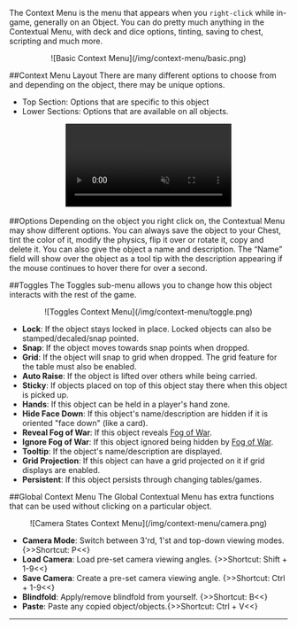 The Context Menu is the menu that appears when you `right-click` while in-game, generally on an Object. You can do pretty much anything in the Contextual Menu, with deck and dice options, tinting, saving to chest, scripting and much more.

<center>![Basic Context Menu](/img/context-menu/basic.png)</center>

##Context Menu Layout
There are many different options to choose from and depending on the object, there may be unique options.

* Top Section: Options that are specific to this object
* Lower Sections: Options that are available on all objects.

<center>
    <video controls
        loop
        autoPlay
        muted
        src="/img/context-menu/context-demo.webm">
        Sorry, your browser doesn't support embedded videos.
    </video>
</center>

##Options
Depending on the object you right click on, the Contextual Menu may show different options. You can always save the object to your Chest, tint the color of it, modify the physics, flip it over or rotate it, copy and delete it. You can also give the object a name and description. The “Name” field will show over the object as a tool tip with the description appearing if the mouse continues to hover there for over a second.

##Toggles
The Toggles sub-menu allows you to change how this object interacts with the rest of the game.

<center>![Toggles Context Menu](/img/context-menu/toggle.png)</center>

* **Lock**: If the object stays locked in place. Locked objects can also be stamped/decaled/snap pointed.
* **Snap**: If the object moves towards snap points when dropped.
* **Grid**: If the object will snap to grid when dropped. The grid feature for the table must also be enabled.
* **Auto Raise**: If the object is lifted over others while being carried.
* **Sticky**: If objects placed on top of this object stay there when this object is picked up.
* **Hands**: If this object can be held in a player's hand zone.
* **Hide Face Down**: If this object's name/description are hidden if it is oriented "face down" (like a card).
* **Reveal Fog of War**: If this object reveals [Fog of War](/game-tools/zone-tools#fog-of-war-zone).
* **Ignore Fog of War**: If this object ignored being hidden by [Fog of War](/game-tools/zone-tools#fog-of-war-zone).
* **Tooltip**: If the object's name/description are displayed.
* **Grid Projection**: If this object can have a grid projected on it if grid displays are enabled.
* **Persistent**: If this object persists through changing tables/games.

##Global Context Menu
The Global Contextual Menu has extra functions that can be used without clicking on a particular object.

<center>![Camera States Context Menu](/img/context-menu/camera.png)</center>

* **Camera Mode**: Switch between 3'rd, 1'st and top-down viewing modes. {>>Shortcut: P<<}
* **Load Camera**: Load pre-set camera viewing angles. {>>Shortcut: Shift + 1-9<<}
* **Save Camera**: Create a pre-set camera viewing angle. {>>Shortcut: Ctrl + 1-9<<}
* **Blindfold**: Apply/remove blindfold from yourself. {>>Shortcut: B<<}
* **Paste**: Paste any copied object/objects.{>>Shortcut: Ctrl + V<<}

---
